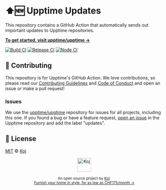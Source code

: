 # ⬆️🆕 Upptime Updates

This repository contains a GitHub Action that automatically sends out important updates to Upptime repositories.

[**To get started, visit upptime/upptime →**](https://github.com/upptime/upptime)

[![Build CI](https://github.com/upptime/updates/workflows/Build%20CI/badge.svg)](https://github.com/upptime/updates/actions?query=workflow%3A%22Build+CI%22)
[![Release CI](https://github.com/upptime/updates/workflows/Release%20CI/badge.svg)](https://github.com/upptime/updates/actions?query=workflow%3A%22Release+CI%22)
[![Node CI](https://github.com/upptime/updates/workflows/Node%20CI/badge.svg)](https://github.com/upptime/updates/actions?query=workflow%3A%22Node+CI%22)

## 🎁 Contributing

This repository is for Upptime's GitHub Action. We love contributions, so please read our [Contributing Guidelines](https://github.com/upptime-js/.github/blob/master/CONTRIBUTING.md) and [Code of Conduct](https://github.com/upptime-js/.github/blob/master/CODE_OF_CONDUCT.md) and open an issue or make a pull request!

### Issues

We use the [upptime/upptime](https://github.com/upptime/upptime) repository for issues for all projects, including this one. If you found a bug or have a feature request, [open an issue](https://github.com/upptime/upptime/issues) in the Upptime repository and add the label "updates".

## 📄 License

[MIT](./LICENSE) © [Koj](https://koj.co)

<p align="center">
  <a href="https://koj.co">
    <img width="44" alt="Koj" src="https://kojcdn.com/v1598284251/website-v2/koj-github-footer_m089ze.svg">
  </a>
</p>
<p align="center">
  <sub>An open source project by <a href="https://koj.co">Koj</a>. <br> <a href="https://koj.co">Furnish your home in style, for as low as CHF175/month →</a></sub>
</p>
